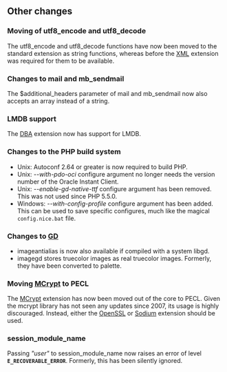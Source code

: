 Other changes
-------------

### Moving of <span class="function">utf8\_encode</span> and <span class="function">utf8\_decode</span>

The <span class="function">utf8\_encode</span> and <span
class="function">utf8\_decode</span> functions have now been moved to
the standard extension as string functions, whereas before the
<a href="/book/xml.html" class="link">XML</a> extension was required for
them to be available.

### Changes to <span class="function">mail</span> and <span class="function">mb\_sendmail</span>

The $additional\_headers parameter of <span class="function">mail</span>
and <span class="function">mb\_sendmail</span> now also accepts an <span
class="type">array</span> instead of a <span class="type">string</span>.

### LMDB support

The <a href="/book/dba.html" class="link">DBA</a> extension now has
support for LMDB.

### Changes to the PHP build system

-   <span class="simpara"> Unix: Autoconf 2.64 or greater is now
    required to build PHP. </span>
-   <span class="simpara"> Unix: *--with-pdo-oci* configure argument no
    longer needs the version number of the Oracle Instant Client.
    </span>
-   <span class="simpara"> Unix: *--enable-gd-native-ttf* configure
    argument has been removed. This was not used since PHP 5.5.0.
    </span>
-   <span class="simpara"> Windows: *--with-config-profile* configure
    argument has been added. This can be used to save specific
    configures, much like the magical `config.nice.bat` file. </span>

### Changes to <a href="/book/image.html" class="link">GD</a>

-   <span class="simpara"> <span class="function">imageantialias</span>
    is now also available if compiled with a system libgd. </span>
-   <span class="simpara"> <span class="function">imagegd</span> stores
    truecolor images as real truecolor images. Formerly, they have been
    converted to palette. </span>

### Moving <a href="/book/mcrypt.html" class="link">MCrypt</a> to PECL

The <a href="/book/mcrypt.html" class="link">MCrypt</a> extension has
now been moved out of the core to PECL. Given the mcrypt library has not
seen any updates since 2007, its usage is highly discouraged. Instead,
either the <a href="/book/openssl.html" class="link">OpenSSL</a> or
<a href="/book/sodium.html" class="link">Sodium</a> extension should be
used.

### <span class="function">session\_module\_name</span>

Passing *"user"* to <span class="function">session\_module\_name</span>
now raises an error of level **`E_RECOVERABLE_ERROR`**. Formerly, this
has been silently ignored.
